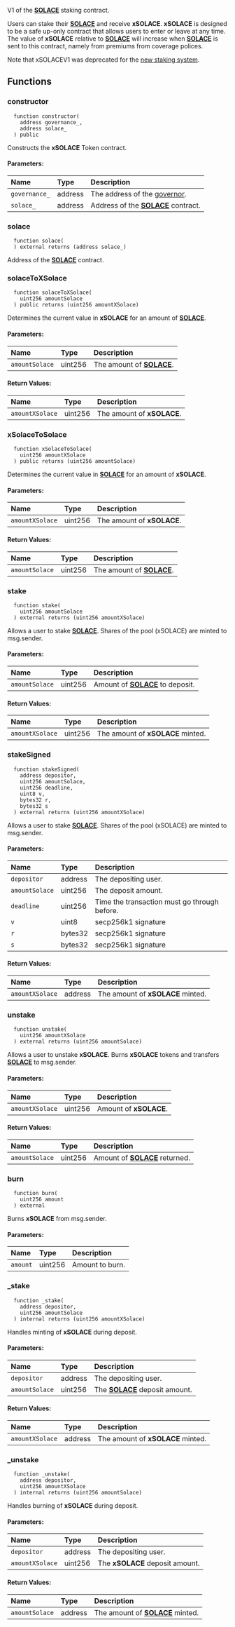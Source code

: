 V1 of the [**SOLACE**](./../SOLACE) staking contract.

Users can stake their [**SOLACE**](./../SOLACE) and receive **xSOLACE**. **xSOLACE** is designed to be a safe up-only contract that allows users to enter or leave at any time. The value of **xSOLACE** relative to [**SOLACE**](./../SOLACE) will increase when [**SOLACE**](./../SOLACE) is sent to this contract, namely from premiums from coverage polices.

Note that xSOLACEV1 was deprecated for the [new staking system](./xSOLACE).


## Functions
### constructor
```solidity
  function constructor(
    address governance_,
    address solace_
  ) public
```
Constructs the **xSOLACE** Token contract.


#### Parameters:
| Name | Type | Description                                                          |
| :--- | :--- | :------------------------------------------------------------------- |
|`governance_` | address | The address of the [governor](/docs/protocol/governance).
|`solace_` | address | Address of the [**SOLACE**](./../SOLACE) contract.

### solace
```solidity
  function solace(
  ) external returns (address solace_)
```
Address of the [**SOLACE**](./../SOLACE) contract.



### solaceToXSolace
```solidity
  function solaceToXSolace(
    uint256 amountSolace
  ) public returns (uint256 amountXSolace)
```
Determines the current value in **xSOLACE** for an amount of [**SOLACE**](./../SOLACE).


#### Parameters:
| Name | Type | Description                                                          |
| :--- | :--- | :------------------------------------------------------------------- |
|`amountSolace` | uint256 | The amount of [**SOLACE**](./../SOLACE).

#### Return Values:
| Name                           | Type          | Description                                                                  |
| :----------------------------- | :------------ | :--------------------------------------------------------------------------- |
|`amountXSolace`| uint256 | The amount of **xSOLACE**.
### xSolaceToSolace
```solidity
  function xSolaceToSolace(
    uint256 amountXSolace
  ) public returns (uint256 amountSolace)
```
Determines the current value in [**SOLACE**](./../SOLACE) for an amount of **xSOLACE**.


#### Parameters:
| Name | Type | Description                                                          |
| :--- | :--- | :------------------------------------------------------------------- |
|`amountXSolace` | uint256 | The amount of **xSOLACE**.

#### Return Values:
| Name                           | Type          | Description                                                                  |
| :----------------------------- | :------------ | :--------------------------------------------------------------------------- |
|`amountSolace`| uint256 | The amount of [**SOLACE**](./../SOLACE).
### stake
```solidity
  function stake(
    uint256 amountSolace
  ) external returns (uint256 amountXSolace)
```
Allows a user to stake [**SOLACE**](./../SOLACE).
Shares of the pool (xSOLACE) are minted to msg.sender.


#### Parameters:
| Name | Type | Description                                                          |
| :--- | :--- | :------------------------------------------------------------------- |
|`amountSolace` | uint256 | Amount of [**SOLACE**](./../SOLACE) to deposit.

#### Return Values:
| Name                           | Type          | Description                                                                  |
| :----------------------------- | :------------ | :--------------------------------------------------------------------------- |
|`amountXSolace`| uint256 | The amount of **xSOLACE** minted.
### stakeSigned
```solidity
  function stakeSigned(
    address depositor,
    uint256 amountSolace,
    uint256 deadline,
    uint8 v,
    bytes32 r,
    bytes32 s
  ) external returns (uint256 amountXSolace)
```
Allows a user to stake [**SOLACE**](./../SOLACE).
Shares of the pool (xSOLACE) are minted to msg.sender.


#### Parameters:
| Name | Type | Description                                                          |
| :--- | :--- | :------------------------------------------------------------------- |
|`depositor` | address | The depositing user.
|`amountSolace` | uint256 | The deposit amount.
|`deadline` | uint256 | Time the transaction must go through before.
|`v` | uint8 | secp256k1 signature
|`r` | bytes32 | secp256k1 signature
|`s` | bytes32 | secp256k1 signature

#### Return Values:
| Name                           | Type          | Description                                                                  |
| :----------------------------- | :------------ | :--------------------------------------------------------------------------- |
|`amountXSolace`| address | The amount of **xSOLACE** minted.
### unstake
```solidity
  function unstake(
    uint256 amountXSolace
  ) external returns (uint256 amountSolace)
```
Allows a user to unstake **xSOLACE**.
Burns **xSOLACE** tokens and transfers [**SOLACE**](./../SOLACE) to msg.sender.


#### Parameters:
| Name | Type | Description                                                          |
| :--- | :--- | :------------------------------------------------------------------- |
|`amountXSolace` | uint256 | Amount of **xSOLACE**.

#### Return Values:
| Name                           | Type          | Description                                                                  |
| :----------------------------- | :------------ | :--------------------------------------------------------------------------- |
|`amountSolace`| uint256 | Amount of [**SOLACE**](./../SOLACE) returned.
### burn
```solidity
  function burn(
    uint256 amount
  ) external
```
Burns **xSOLACE** from msg.sender.


#### Parameters:
| Name | Type | Description                                                          |
| :--- | :--- | :------------------------------------------------------------------- |
|`amount` | uint256 | Amount to burn.

### _stake
```solidity
  function _stake(
    address depositor,
    uint256 amountSolace
  ) internal returns (uint256 amountXSolace)
```
Handles minting of **xSOLACE** during deposit.


#### Parameters:
| Name | Type | Description                                                          |
| :--- | :--- | :------------------------------------------------------------------- |
|`depositor` | address | The depositing user.
|`amountSolace` | uint256 | The [**SOLACE**](./../SOLACE) deposit amount.

#### Return Values:
| Name                           | Type          | Description                                                                  |
| :----------------------------- | :------------ | :--------------------------------------------------------------------------- |
|`amountXSolace`| address | The amount of **xSOLACE** minted.
### _unstake
```solidity
  function _unstake(
    address depositor,
    uint256 amountXSolace
  ) internal returns (uint256 amountSolace)
```
Handles burning of **xSOLACE** during deposit.


#### Parameters:
| Name | Type | Description                                                          |
| :--- | :--- | :------------------------------------------------------------------- |
|`depositor` | address | The depositing user.
|`amountXSolace` | uint256 | The **xSOLACE** deposit amount.

#### Return Values:
| Name                           | Type          | Description                                                                  |
| :----------------------------- | :------------ | :--------------------------------------------------------------------------- |
|`amountSolace`| address | The amount of [**SOLACE**](./../SOLACE) minted.
